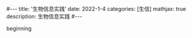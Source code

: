 #---
title: '生物信息实践'
date: 2022-1-4
categories: [生信]
mathjax: true
description: 生物信息实践
#---

beginning
